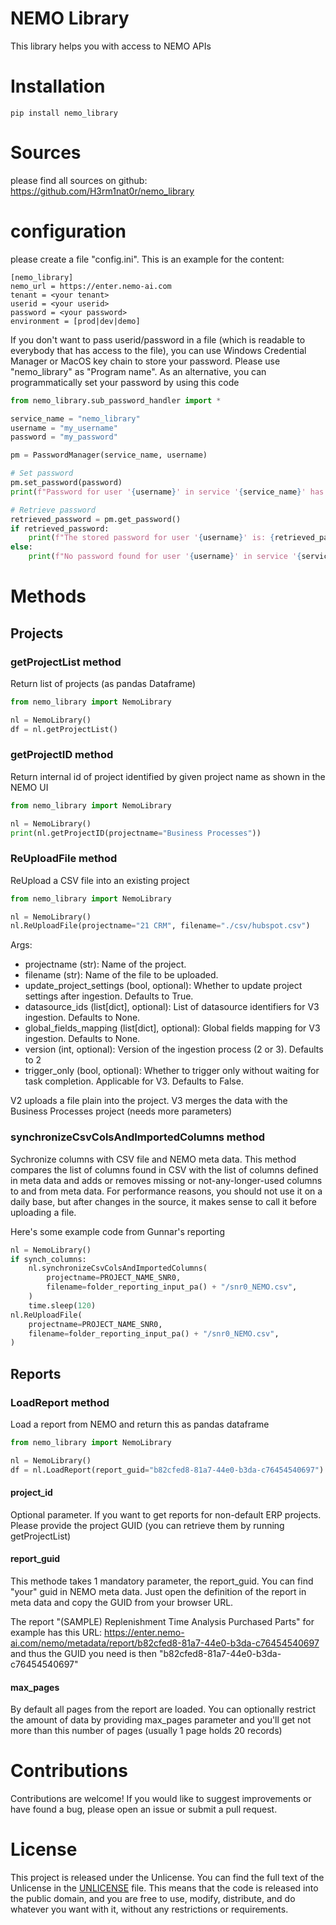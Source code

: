 # NEMO Library

This library helps you with access to NEMO APIs

# Installation

```
pip install nemo_library
```

# Sources

please find all sources on github: https://github.com/H3rm1nat0r/nemo_library

# configuration

please create a file "config.ini". This is an example for the content:
```
[nemo_library]
nemo_url = https://enter.nemo-ai.com
tenant = <your tenant>
userid = <your userid>
password = <your password>
environment = [prod|dev|demo]
```

If you don't want to pass userid/password in a file (which is readable to everybody that has access to the file), you can use Windows Credential Manager or MacOS key chain to store your password. Please use "nemo_library" as "Program name". As an alternative, you can programmatically set your password by using this code

```python
from nemo_library.sub_password_handler import *

service_name = "nemo_library"
username = "my_username"
password = "my_password"

pm = PasswordManager(service_name, username)

# Set password
pm.set_password(password)
print(f"Password for user '{username}' in service '{service_name}' has been stored.")

# Retrieve password
retrieved_password = pm.get_password()
if retrieved_password:
    print(f"The stored password for user '{username}' is: {retrieved_password}")
else:
    print(f"No password found for user '{username}' in service '{service_name}'.")
```



# Methods

## Projects

### getProjectList method

Return list of projects (as pandas Dataframe)

```python
from nemo_library import NemoLibrary

nl = NemoLibrary()
df = nl.getProjectList()
```

### getProjectID method

Return internal id of project identified by given project name as shown in the NEMO UI

```python
from nemo_library import NemoLibrary

nl = NemoLibrary()
print(nl.getProjectID(projectname="Business Processes"))
```

### ReUploadFile method

ReUpload a CSV file into an existing project

```python
from nemo_library import NemoLibrary

nl = NemoLibrary()
nl.ReUploadFile(projectname="21 CRM", filename="./csv/hubspot.csv")
```

Args:
- projectname (str): Name of the project.
- filename (str): Name of the file to be uploaded.
- update_project_settings (bool, optional): Whether to update project settings after ingestion. Defaults to True.
- datasource_ids (list[dict], optional): List of datasource identifiers for V3 ingestion. Defaults to None.
- global_fields_mapping (list[dict], optional): Global fields mapping for V3 ingestion. Defaults to None.
- version (int, optional): Version of the ingestion process (2 or 3). Defaults to 2
- trigger_only (bool, optional): Whether to trigger only without waiting for task completion. Applicable for V3. Defaults to False.

V2 uploads a file plain into the project. V3 merges the data with the Business Processes project (needs more parameters)

### synchronizeCsvColsAndImportedColumns method

Sychronize columns with CSV file and NEMO meta data. This method compares the list of columns found in CSV with the list of columns defined in meta data and adds or removes missing or not-any-longer-used columns to and from meta data. For performance reasons, you should not use it on a daily base, but after changes in the source, it makes sense to call it before uploading a file.

Here's some example code from Gunnar's reporting

```python
nl = NemoLibrary()
if synch_columns:
    nl.synchronizeCsvColsAndImportedColumns(
        projectname=PROJECT_NAME_SNR0,
        filename=folder_reporting_input_pa() + "/snr0_NEMO.csv",
    )
    time.sleep(120)
nl.ReUploadFile(
    projectname=PROJECT_NAME_SNR0,
    filename=folder_reporting_input_pa() + "/snr0_NEMO.csv",
)
```

## Reports

### LoadReport method

Load a report from NEMO and return this as pandas dataframe

```python
from nemo_library import NemoLibrary

nl = NemoLibrary()
df = nl.LoadReport(report_guid="b82cfed8-81a7-44e0-b3da-c76454540697")
```

#### project_id

Optional parameter. If you want to get reports for non-default ERP projects. Please provide the project GUID (you can retrieve them by running getProjectList)

#### report_guid

This methode takes 1 mandatory parameter, the report_guid. You can find "your" guid in NEMO meta data. Just open the definition of the report in meta data and copy the GUID from your browser URL.

The report "(SAMPLE) Replenishment Time Analysis Purchased Parts" for example has this URL: https://enter.nemo-ai.com/nemo/metadata/report/b82cfed8-81a7-44e0-b3da-c76454540697 and thus the GUID you need is then "b82cfed8-81a7-44e0-b3da-c76454540697"

#### max_pages

By default all pages from the report are loaded. You can optionally restrict the amount of data by providing max_pages parameter and you'll get not more than this number of pages (usually 1 page holds 20 records)


# Contributions

Contributions are welcome! If you would like to suggest improvements or have found a bug, please open an issue or submit a pull request.

# License

This project is released under the Unlicense. You can find the full text of the Unlicense in the [UNLICENSE](UNLICENSE) file. This means that the code is released into the public domain, and you are free to use, modify, distribute, and do whatever you want with it, without any restrictions or requirements.

